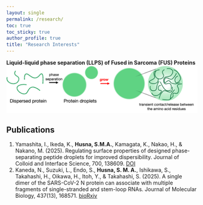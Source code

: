 ```yaml
---
layout: single
permalink: /research/
toc: true
toc_sticky: true
author_profile: true
title: "Research Interests"
---
```

**Liquid-liquid phase separation (LLPS) of Fused in Sarcoma (FUS) Proteins**
![LLPS](/assets/images/research/research_LLPS_1.png)

<!-- Add interface and fusion of condensates later -->

## Publications
1. Yamashita, I., Ikeda, K., **Husna, S.M.A.**, Kamagata, K., Nakao, H., & Nakano, M. (2025). Regulating surface properties of designed phase-separating peptide droplets for improved dispersibility. Journal of Colloid and Interface Science, 700, 138609. [DOI](https://doi.org/10.1016/j.jcis.2025.138609)
2. Kaneda, N., Suzuki, L., Endo, S., **Husna, S. M. A.**, Ishikawa, S., Takahashi, H., Oikawa, H., Itoh, Y., & Takahashi, S. (2025). A single dimer of the SARS-CoV-2 N protein can associate with multiple fragments of single-stranded and stem-loop RNAs. Journal of Molecular Biology, 437(13), 168571. [bioRxiv](https://doi.org/10.1016/j.jmb.2025.168571)